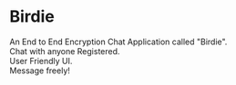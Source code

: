 # Birdie
An End to End Encryption Chat Application called "Birdie".</br>
Chat with anyone Registered.</br>
User Friendly UI.</br>
Message freely!
